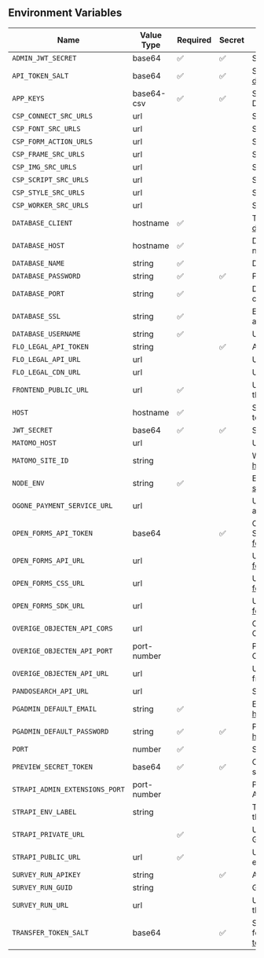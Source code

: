 ## Environment Variables

| Name                           | Value Type  | Required | Secret | Description                                                                                                                                                                              | Example                                                                                               | Default (Dev)                                                                                         |
| ------------------------------ | ----------- | -------- | ------ | ---------------------------------------------------------------------------------------------------------------------------------------------------------------------------------------- | ----------------------------------------------------------------------------------------------------- | ----------------------------------------------------------------------------------------------------- |
| `ADMIN_JWT_SECRET`             | base64      | ✅       | ✅     | Secret for signing JSON Web Tokens for the Strapi Dashboard                                                                                                                              | `pIUa5y9fIImYq2Nf92AUEw==`                                                                            | ``                                                                                                    |
| `API_TOKEN_SALT`               | base64      | ✅       | ✅     | Salt for generating API tokens. See: https://docs.strapi.io/dev-docs/configurations/api-tokens                                                                                           | `IC4EEAGXng5SMrQ/PLIG7w==`                                                                            | ``                                                                                                    |
| `APP_KEYS`                     | base64-csv  | ✅       | ✅     | Strapi Dashboard session keys for the Users & Permissions plugin and the Documentation plugin. See: https://docs.strapi.io/dev-docs/configurations/server                                | `HgsaHdyAo9hfQ0Fg8fsKpA==,wXd+qAHOW4SRbR66Xe1iXg==,kmzb3IBcHBSeR1yx5J0zbQ==,9dz6sBd8YqFIUxw0zCwEsQ==` | `HgsaHdyAo9hfQ0Fg8fsKpA==,wXd+qAHOW4SRbR66Xe1iXg==,kmzb3IBcHBSeR1yx5J0zbQ==,9dz6sBd8YqFIUxw0zCwEsQ==` |
| `CSP_CONNECT_SRC_URLS`         | url         |          |        | Space-separated list of URLs to allow in `Content-Security-Policy` for `connect-src`                                                                                                     | `https://example.com https://api.example.com`                                                         | ``                                                                                                    |
| `CSP_FONT_SRC_URLS`            | url         |          |        | Space-separated list of URLs to allow in `Content-Security-Policy` for `font-src`                                                                                                        | `https://fonts.googleapis.com https://fonts.gstatic.com`                                              | ``                                                                                                    |
| `CSP_FORM_ACTION_URLS`         | url         |          |        | Space-separated list of URLs to allow in `Content-Security-Policy` for `form-action`                                                                                                     | ``                                                                                                    | ``                                                                                                    |
| `CSP_FRAME_SRC_URLS`           | url         |          |        | Space-separated list of URLs to allow in `Content-Security-Policy` for `frame-src`                                                                                                       | ``                                                                                                    | ``                                                                                                    |
| `CSP_IMG_SRC_URLS`             | url         |          |        | Space-separated list of URLs to allow in `Content-Security-Policy` for `img-src`                                                                                                         | ``                                                                                                    | ``                                                                                                    |
| `CSP_SCRIPT_SRC_URLS`          | url         |          |        | Space-separated list of URLs to allow in `Content-Security-Policy` for `script-src`                                                                                                      | `https://unpkg.com/@utrecht/ https://unpkg.com/@nl-design-system/`                                    | ``                                                                                                    |
| `CSP_STYLE_SRC_URLS`           | url         |          |        | Space-separated list of URLs to allow in `Content-Security-Policy` for `style-src`                                                                                                       | `https://unpkg.com/@utrecht/ https://unpkg.com/@nl-design-system/`                                    | ``                                                                                                    |
| `CSP_WORKER_SRC_URLS`          | url         |          |        | Space-separated list of URLs to allow in `Content-Security-Policy` for `worker-src`                                                                                                      | ``                                                                                                    | ``                                                                                                    |
| `DATABASE_CLIENT`              | hostname    | ✅       |        | Type of database to use for Strapi. See: https://docs.strapi.io/dev-docs/configurations/database                                                                                         | ``                                                                                                    | `postgres`                                                                                            |
| `DATABASE_HOST`                | hostname    | ✅       |        | Database hostname. When using Docker, this must be the hostname in the internal network. In Docker Compose the default is the name of the service.                                       | `0.0.0.0`                                                                                             | `0.0.0.0`                                                                                             |
| `DATABASE_NAME`                | string      | ✅       |        | Database name where your SQL tables are at.                                                                                                                                              | `my_database`                                                                                         | `postgres`                                                                                            |
| `DATABASE_PASSWORD`            | string      | ✅       | ✅     | Password for your database user.                                                                                                                                                         | ``                                                                                                    | `root`                                                                                                |
| `DATABASE_PORT`                | string      | ✅       |        | Database port number or container name. When using Docker, this can be the container name instead of a port number.                                                                      | `pdc_strapi_db`                                                                                       | `pdc_strapi_db`                                                                                       |
| `DATABASE_SSL`                 | string      | ✅       |        | Enable SSL to use an encrypted connection. Typically `false` during development, and `true` in production.                                                                               | ``                                                                                                    | `false`                                                                                               |
| `DATABASE_USERNAME`            | string      | ✅       |        | Username for your database.                                                                                                                                                              | `postgres`                                                                                            | `postgres`                                                                                            |
| `FLO_LEGAL_API_TOKEN`          | string      |          | ✅     | API token for the Flo Legal API, used to access legal documents and templates.                                                                                                           | `xxxxxxxx`                                                                                            | `xxxxxxxx`                                                                                            |
| `FLO_LEGAL_API_URL`            | url         |          |        | URL for the Flo Legal API, used to access legal documents and templates.                                                                                                                 | `https://example.com/api`                                                                             | ``                                                                                                    |
| `FLO_LEGAL_CDN_URL`            | url         |          |        | URL for the Flo Legal CDN, used to access legal documents and templates.                                                                                                                 | ``                                                                                                    | `https://example.com`                                                                                 |
| `FRONTEND_PUBLIC_URL`          | url         | ✅       |        | URL where the preview of pages in the Strapi Dashboard are hosted. You can use the Docker container name as the URL, for example: http://pdc_frontend:3000.                              | ``                                                                                                    | `http://pdc_frontend:3000`                                                                            |
| `HOST`                         | hostname    | ✅       |        | Strapi Dashboard hostname where users will access Strapi. Use `0.0.0.0` to respond to any hostname.                                                                                      | `0.0.0.0`                                                                                             | `0.0.0.0`                                                                                             |
| `JWT_SECRET`                   | base64      | ✅       | ✅     | Secret for signing JSON Web Tokens for the Strapi API                                                                                                                                    | `pIUa5y9fIImYq2Nf92AUEw==`                                                                            | ``                                                                                                    |
| `MATOMO_HOST`                  | url         |          |        | URL where the Matomo is hosted                                                                                                                                                           | `https://example.com`                                                                                 | `https://example.com`                                                                                 |
| `MATOMO_SITE_ID`               | string      |          |        | Website ID for the Matomo tracker API. See: https://matomo.org/faq/general/faq_19212/                                                                                                    | `36D0C594-E017-485B-B032-C436`                                                                        | `36D0C594-E017-485B-B032-C436EC876E5B`                                                                |
| `NODE_ENV`                     | string      | ✅       |        | Enable production mode for Node.js. See: https://nodejs.org/en/learn/getting-started/nodejs-the-difference-between-development-and-production                                            | ``                                                                                                    | `production`                                                                                          |
| `OGONE_PAYMENT_SERVICE_URL`    | url         |          |        | URL of the Ogone payment form target. Typically you will use different values for acceptance and production.                                                                             | ``                                                                                                    | ``                                                                                                    |
| `OPEN_FORMS_API_TOKEN`         | base64      |          | ✅     | Open Forms API token, used to access access forms from the website and the Strapi Dashboard. See: https://open-forms.readthedocs.io/en/stable/configuration/general/cms_integration.html | `pIUa5y9fIImYq2Nf92AUEw==`                                                                            | `pIUa5y9fIImYq2Nf92AUEw==`                                                                            |
| `OPEN_FORMS_API_URL`           | url         |          |        | URL for the Open Forms v2 API. See: https://open-forms.readthedocs.io/en/stable/developers/embedding.html                                                                                | ``                                                                                                    | `http://localhost:8000/api/v2/`                                                                       |
| `OPEN_FORMS_CSS_URL`           | url         |          |        | URL for the Open Forms SDK CSS file. See: https://open-forms.readthedocs.io/en/stable/developers/embedding.html                                                                          | ``                                                                                                    | `http://localhost:8000/static/sdk/open-forms-sdk.css`                                                 |
| `OPEN_FORMS_SDK_URL`           | url         |          |        | URL for the Open Forms SDK JavaScript file. See: https://open-forms.readthedocs.io/en/stable/developers/embedding.html                                                                   | `http://localhost:8000/static/sdk/open-forms-sdk.js`                                                  | `http://localhost:8000/static/sdk/open-forms-sdk.js`                                                  |
| `OVERIGE_OBJECTEN_API_CORS`    | url         |          |        | CORS settings for the Overige Objecten API. This is used to access the Overige Objecten API from the frontend.                                                                           | `http://localhost:8000`                                                                               | ``                                                                                                    |
| `OVERIGE_OBJECTEN_API_PORT`    | port-number |          |        | Port number for the Overige Objecten API. This is used to access the Overige Objecten API from the frontend.                                                                             | `4001`                                                                                                | `4001`                                                                                                |
| `OVERIGE_OBJECTEN_API_URL`     | url         |          |        | URL for the Overige Objecten API. This is used to access the Overige Objecten API from the frontend.                                                                                     | `http://localhost:4001/api/v2`                                                                        | `http://localhost:4001/api/v2`                                                                        |
| `PANDOSEARCH_API_URL`          | url         |          |        | See: https://developer.pandosearch.com/api/                                                                                                                                              | ``                                                                                                    | `https://public.pandosearch.com/example.com/`                                                         |
| `PGADMIN_DEFAULT_EMAIL`        | string      | ✅       |        | E-mail address for the initial administrator account. See: https://www.pgadmin.org/docs/pgadmin4/development/container_deployment.html                                                   | `admin@admin.com`                                                                                     | `admin@admin.com`                                                                                     |
| `PGADMIN_DEFAULT_PASSWORD`     | string      | ✅       | ✅     | Password for the initial administrator account. See: https://www.pgadmin.org/docs/pgadmin4/development/container_deployment.html                                                         | `root`                                                                                                | `root`                                                                                                |
| `PORT`                         | number      | ✅       |        | Strapi Dashboard port number.                                                                                                                                                            | `1337`                                                                                                | `1337`                                                                                                |
| `PREVIEW_SECRET_TOKEN`         | base64      | ✅       | ✅     | Configure Strapi Dashboard and the website with the same secret, to be able to show unpublished content in preview mode.                                                                 | ``                                                                                                    | `SGVsbG8sIHdvcmxkIQ==`                                                                                |
| `STRAPI_ADMIN_EXTENSIONS_PORT` | port-number |          |        | Port number for the Strapi Admin Extensions. This is used to access the Strapi Admin Extensions from the frontend.                                                                       | `4002`                                                                                                | `4002`                                                                                                |
| `STRAPI_ENV_LABEL`             | string      |          |        | Text describing the environment, used to warn users of Strapi Dashboard when they are not working in production. Can not be localized.                                                   | ``                                                                                                    | `Development`                                                                                         |
| `STRAPI_PRIVATE_URL`           |             | ✅       |        | URL where Strapi is available on the internal network, for example to access the GraphQL API. You can use the Docker container name, e.g. http://pdc_strapi:1337.                        | `http://pdc_strapi:1337`                                                                              | `http://pdc_strapi:1337`                                                                              |
| `STRAPI_PUBLIC_URL`            | url         | ✅       |        | URL where Strapi is available to the public. You can use the Docker container name, e.g. http://pdc_strapi:1337.                                                                         | `http://pdc_strapi:1337`                                                                              | `http://pdc_strapi:1337`                                                                              |
| `SURVEY_RUN_APIKEY`            | string      |          | ✅     | API key for the Survey Run, used to access the Survey Run from the frontend.                                                                                                             | `CE1E9957-EB87-4581-8EDC-0B35D67D548D`                                                                | `CE1E9957-EB87-4581-8EDC-0B35D67D548D`                                                                |
| `SURVEY_RUN_GUID`              | string      |          |        | GUID for the Survey Run, used to identify the specific survey instance.                                                                                                                  | `E305616D-6548-4F84-9C34-59C20A8F0267`                                                                | `E305616D-6548-4F84-9C34-59C20A8F0267`                                                                |
| `SURVEY_RUN_URL`               | url         |          |        | URL where the Survey Run is hosted. This is used to access the Survey Run from the frontend.                                                                                             | `http://localhost:8000`                                                                               | `https://example.com`                                                                                 |
| `TRANSFER_TOKEN_SALT`          | base64      |          | ✅     | Salt for generating Transfer tokens. If no transfer token salt is defined, transfer features will be disabled. See: https://docs.strapi.io/user-docs/settings/transfer-tokens            | `HtHorFUigcXPMtDF/kAHcQ==`                                                                            | ``                                                                                                    |
